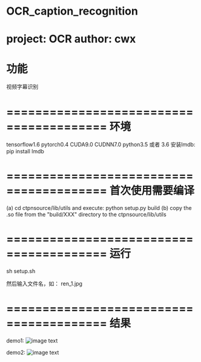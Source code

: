 # OCR_caption_recognition
project: OCR   author: cwx
========================================
功能
========================================
视频字幕识别

========================================
环境
========================================
tensorflow1.6
pytorch0.4
CUDA9.0
CUDNN7.0
python3.5 或者 3.6
安装lmdb: pip install lmdb

========================================
首次使用需要编译
========================================
(a) cd ctpnsource/lib/utils and execute: python setup.py build
(b) copy the .so file from the "build/XXX" directory to the ctpnsource/lib/utils

========================================
运行
========================================
sh setup.sh

然后输入文件名，如：
ren_1.jpg

========================================
结果
========================================
demo1:
![image text](https://raw.github.com/cwxcode/OCR_caption_recognition/master/OCR_caption_recognition/image/ren_1.jpg)

demo2:
![image text](https://raw.github.com/cwxcode/OCR_caption_recognition/master/OCR_caption_recognition/image/ren_2.jpg)
